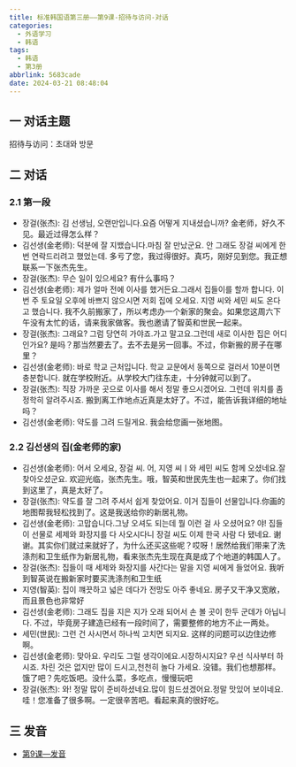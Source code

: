 ```yaml
---
title: 标准韩国语第三册——第9课-招待与访问-对话
categories:
  - 外语学习
  - 韩语
tags:
  - 韩语
  - 第3册
abbrlink: 5683cade
date: 2024-03-21 08:48:04
---
```

## 一 对话主题

招待与访问：초대와 방문

<!--more-->

## 二  对话

### 2.1 第一段

* 장걸(张杰): 김 선생님, 오랜만입니다.요즘 어떻게 지내셨습니까? 金老师，好久不见。最近过得怎么样？
* 김선생(金老师): 덕분에 잘 지뱄습니다.마침 잘 만났군요. 안 그래도 장걸 씨에게 한번 연락드리려고 했었는데.  多亏了您，我过得很好。真巧，刚好见到您。我正想联系一下张杰先生。
* 장걸(张杰):  무슨 일이 있으세요? 有什么事吗？
* 김선생(金老师): 제가 얼마 전에 이사를 했거든요.그래서 집들이를 할까 합니다. 이번 주 토요일 오후에 바쁘지 않으시면 저회 집에 오세요. 지영 씨와 세민 씨도 온다고 했습니다.  我不久前搬家了，所以考虑办一个新家的聚会。如果您这周六下午没有太忙的话，请来我家做客。我也邀请了智英和世民一起来。
* 장걸(张杰):  그래요? 그럼 당연히 가야죠.가고 말고요.그런데 새로 이사한 집은 어디인가요? 是吗？那当然要去了。去不去是另一回事。不过，你新搬的房子在哪里？
* 김선생(金老师): 바로 학교 근처입니다. 학교 교문에서 동쪽으로 걸러서 10분이면 충분합니다. 就在学校附近。从学校大门往东走，十分钟就可以到了。
* 장걸(张杰): 직장 가까운 곳으로 이사를 해서 정말 좋으시겠어요. 그런데 위치를 좀 정학히 알려주시죠. 搬到离工作地点近真是太好了。不过，能告诉我详细的地址吗？
* 김선생(金老师): 약도를 그려 드릴게요. 我会给您画一张地图。

### 2.2 김선생의 집(金老师的家)

* 김선생(金老师): 어서 오세요, 장걸 씨. 어, 지영 씨ㅣ와 세민 씨도 함께 오셨네요.잘 찾아오셨군요. 欢迎光临，张杰先生。哦，智英和世民先生也一起来了。你们找到这里了，真是太好了。
* 장걸(张杰): 약도를 잘 그려 주셔서 쉽게 찾았어요. 이거 집들이 선물입니다.你画的地图帮我轻松找到了。这是我送给你的新居礼物。
* 김선생(金老师):  고맙습니다.그냥 오셔도 되는데 뭘 이런 걸 사 오셨어요? 야! 집들이 선물로 세제와 화장지를 다 사오시다니 장걸 씨도 이제 한국 사람 다 됐네요.  谢谢。其实你们就过来就好了，为什么还买这些呢？哎呀！居然给我们带来了洗涤剂和卫生纸作为新居礼物，看来张杰先生现在真是成了个地道的韩国人了。
* 장걸(张杰): 집들이 때 세제와 화장지를 사간다는 말을 지영 씨에게 들었어요. 我听到智英说在搬新家时要买洗涤剂和卫生纸
* 지영(智英): 집이 꺠끗하고 넓은 데다가 전망도 아주 좋네요. 房子又干净又宽敞，而且景色也非常好
* 김선생(金老师): 그래도 집을 지은 지가 오래 되어서 손 볼 곳이 한두 군데가 아닙니다.  不过，毕竟房子建造已经有一段时间了，需要整修的地方不止一两处。
* 세민(世民): 그런 건 사시면서 하나씩 고치면 되지요.  这样的问题可以边住边修啊。
* 김선생(金老师): 맞아요. 우리도 그럴 생각이에요.시장하시지요? 우선 식사부터 하시죠. 차린 것은 없지만 많이 드시고,천천히 놀다 가세요. 没错。我们也想那样。饿了吧？先吃饭吧。没什么菜，多吃点，慢慢玩吧
* 장걸(张杰): 와! 정말 많이 준비하셨네요.많이 힘드셨겠어요.정말 맛있어 보이네요. 哇！您准备了很多啊。一定很辛苦吧。看起来真的很好吃。

## 三 发音

* [第9课—发音][1]



[1]:https://biz.cli.im/Pcview?name=https%3A%2F%2Fbiz.cli.im%2Ftest%2FAZ388520%3Fcoding%3DH9dzLW%26qrurl%3Dhttp%253A%252F%252Fqr31.cn%252FH9dzLW%26gtype%3D2&time=1